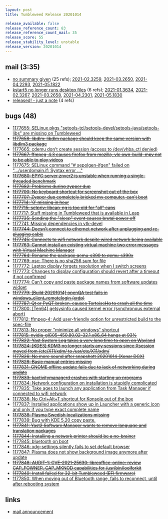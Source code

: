 ```yaml
---
layout: post
title: Tumbleweed Release 20201014

release_available: false
release_reference_count: 83
release_reference_count_mail: 35
release_score: 55
release_stability_level: unstable
release_version: 20201014
---
```


## mail (3:35)

- [no summary given](https://github.com/boombatower/tumbleweed-review/issues/10) (25 refs); [2021-02.3259](https://github.com/boombatower/tumbleweed-review/issues/10), [2021-03.2650](https://github.com/boombatower/tumbleweed-review/issues/10), [2021-04.2293](https://github.com/boombatower/tumbleweed-review/issues/10), [2021-05.1822](https://github.com/boombatower/tumbleweed-review/issues/10)
- [kstart5 no longer runs desktop files](https://lists.opensuse.org/opensuse-factory/2020-10/msg00135.html) (6 refs); [2021-01.3634](https://github.com/boombatower/tumbleweed-review/issues/10), [2021-02.3267](https://github.com/boombatower/tumbleweed-review/issues/10), [2021-03.2658](https://github.com/boombatower/tumbleweed-review/issues/10), [2021-04.2301](https://github.com/boombatower/tumbleweed-review/issues/10), [2021-05.1830](https://github.com/boombatower/tumbleweed-review/issues/10)
- [released! - just a note](https://lists.opensuse.org/opensuse-factory/2020-10/msg00155.html) (4 refs)

## bugs (48)

<!--more-->

- [1177655: SELinux pkgs "setools-tcl/setools-devel/setools-java/setools-libs" are missing on Tumbleweed](https://bugzilla.opensuse.org/show_bug.cgi?id=1177655)
- ~~[1177658: libdlm: libdlm package should keep the same version with libdlm3 package](https://bugzilla.opensuse.org/show_bug.cgi?id=1177658)~~
- [1177665: cdemu don't create session (access to /dev/vhba_ctl denied)](https://bugzilla.opensuse.org/show_bug.cgi?id=1177665)
- ~~[1177667: ffmpeg-4.3 causes firefox from mozilla, vlc own-build, mpv not to be able to play videos](https://bugzilla.opensuse.org/show_bug.cgi?id=1177667)~~
- [1177675: SELinux command "# sepolgen-ifgen" failed on ".../userdomain.if: Syntax error ..."](https://bugzilla.opensuse.org/show_bug.cgi?id=1177675)
- ~~[1177680: EPYC server znver2 is unstable when running a single-threaded benchmark](https://bugzilla.opensuse.org/show_bug.cgi?id=1177680)~~
- ~~[1177682: Problems during zypper dup](https://bugzilla.opensuse.org/show_bug.cgi?id=1177682)~~
- ~~[1177700: No keyboard shortcut for screenshot out of the box](https://bugzilla.opensuse.org/show_bug.cgi?id=1177700)~~
- ~~[1177707: Zypper dup completely bricked my computer, can't boot](https://bugzilla.opensuse.org/show_bug.cgi?id=1177707)~~
- ~~[1177714: '0' missing in hour](https://bugzilla.opensuse.org/show_bug.cgi?id=1177714)~~
- ~~[1177715: setpriv: libcap-ng is too old for "all" caps](https://bugzilla.opensuse.org/show_bug.cgi?id=1177715)~~
- [1177717: Stuff missing in Tumbleweed that is available in Leap](https://bugzilla.opensuse.org/show_bug.cgi?id=1177717)
- ~~[1177735: Sending the "sleep" event causes brutal power off](https://bugzilla.opensuse.org/show_bug.cgi?id=1177735)~~
- [1177741: Missing dependencies in vtk-devel](https://bugzilla.opensuse.org/show_bug.cgi?id=1177741)
- ~~[1177744: Doesn't connect to ethernet network after unplugging and re-plugging cable](https://bugzilla.opensuse.org/show_bug.cgi?id=1177744)~~
- ~~[1177745: Connects to wifi network despite wired network being available](https://bugzilla.opensuse.org/show_bug.cgi?id=1177745)~~
- ~~[1177763: Cannot install an existing virtual machine two error messages with Virtual Machine Manager](https://bugzilla.opensuse.org/show_bug.cgi?id=1177763)~~
- ~~[1177764: Rename the package qemu-s390 to qemu-s390x](https://bugzilla.opensuse.org/show_bug.cgi?id=1177764)~~
- [1177769: osc: There is no sha256 sum for file](https://bugzilla.opensuse.org/show_bug.cgi?id=1177769)
- [1177772: Laptop display forgets resolution when I switch screens](https://bugzilla.opensuse.org/show_bug.cgi?id=1177772)
- [1177773: Changes to display configuration should revert after a timeout if not confirmed](https://bugzilla.opensuse.org/show_bug.cgi?id=1177773)
- [1177774: Can't copy and paste package names from software updates widget](https://bugzilla.opensuse.org/show_bug.cgi?id=1177774)
- ~~[1177779: \[Build 20201014\] openQA test fails in windows_client_remotelogin (xrdp)](https://bugzilla.opensuse.org/show_bug.cgi?id=1177779)~~
- ~~[1177787: Qt or PyQT broken, causes TortoiseHg to crash all the time](https://bugzilla.opensuse.org/show_bug.cgi?id=1177787)~~
- [1177800: \[Ten64\] getsysinfo caused kernel error (synchronous external abort)](https://bugzilla.opensuse.org/show_bug.cgi?id=1177800)
- [1177812: ffmpeg-4: Add user-friendly option for unrestricted build to the spec-file](https://bugzilla.opensuse.org/show_bug.cgi?id=1177812)
- [1177813: No proper "minimize all windows" shortcut](https://bugzilla.opensuse.org/show_bug.cgi?id=1177813)
- ~~[1177815: nvidia-glG05-450.80.02-32.1.x86_64 hangs at 93%](https://bugzilla.opensuse.org/show_bug.cgi?id=1177815)~~
- ~~[1177822: Yast  System Log takes a very long time to open on Wayland](https://bugzilla.opensuse.org/show_bug.cgi?id=1177822)~~
- ~~[1177824: \[KDE3\] KDM3 no longer starts any sessions since Xsession moved from /etc/X11/xdm/ to /usr/etc/X11/xdm/](https://bugzilla.opensuse.org/show_bug.cgi?id=1177824)~~
- ~~[1177826: No more sound after snapshott 20201014  (Xonar DGX)](https://bugzilla.opensuse.org/show_bug.cgi?id=1177826)~~
- ~~[1177828: Basic manual entries missing](https://bugzilla.opensuse.org/show_bug.cgi?id=1177828)~~
- ~~[1177831: GNOME offline update fails due to lack of networking during update](https://bugzilla.opensuse.org/show_bug.cgi?id=1177831)~~
- ~~[1177833: kactivitymanagerd crashes with starting up programs](https://bugzilla.opensuse.org/show_bug.cgi?id=1177833)~~
- [1177834: Network configuration on installation is stupidly complicated](https://bugzilla.opensuse.org/show_bug.cgi?id=1177834)
- [1177835: Take ages to launch any application from Task Manager if connected to wifi network](https://bugzilla.opensuse.org/show_bug.cgi?id=1177835)
- [1177836: No Ctrl+Alt+T shortcut for Konsole out of the box](https://bugzilla.opensuse.org/show_bug.cgi?id=1177836)
- [1177837: Installed applications show up in Launcher with a generic icon and only if you type exact complete name](https://bugzilla.opensuse.org/show_bug.cgi?id=1177837)
- ~~[1177838: Plasma Swedish localizations missing](https://bugzilla.opensuse.org/show_bug.cgi?id=1177838)~~
- [1177839: Bug with KDE 5.20 copy paste.](https://bugzilla.opensuse.org/show_bug.cgi?id=1177839)
- ~~[1177841: Yast2 Software Manager wants to remove language and translation packages](https://bugzilla.opensuse.org/show_bug.cgi?id=1177841)~~
- ~~[1177844: Installing a network printer should be a no-brainer](https://bugzilla.opensuse.org/show_bug.cgi?id=1177844)~~
- [1177845: bluetooth on boot](https://bugzilla.opensuse.org/show_bug.cgi?id=1177845)
- [1177846: xdg-settings silently fails to set default browser](https://bugzilla.opensuse.org/show_bug.cgi?id=1177846)
- [1177847: Plasma does not show background image anymore after update](https://bugzilla.opensuse.org/show_bug.cgi?id=1177847)
- ~~[1177848: AUDIT-1: CVE-2021-25630: libreoffice-online: review CAP_FOWNER, CAP_MKNOD capabilities for /usr/bin/loolforkit](https://bugzilla.opensuse.org/show_bug.cgi?id=1177848)~~
- ~~[1177849: Install failed for 32-bit Tumbleweed (EFI firmware)](https://bugzilla.opensuse.org/show_bug.cgi?id=1177849)~~
- [1177850: When moving out of Bluetooth range, fails to reconnect, until after rebooting system](https://bugzilla.opensuse.org/show_bug.cgi?id=1177850)



## links

- [mail announcement](https://github.com/boombatower/tumbleweed-review/issues/10)
